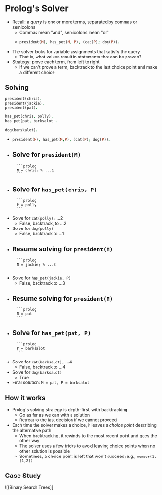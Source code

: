 # Prolog's Solver
- Recall: a _query_ is one or more terms, separated by commas or semicolons
	- Commas mean "and", semicolons mean "or"
	- 
		```prolog
		president(M), has_pet(M, P), (cat(P); dog(P)).
		```
- The solver looks for variable assignments that satisfy the query
	- That is, what values result in statements that can be proven?
- Strategy: prove each term, from left to right
	- If we can't prove a term, backtrack to the last choice point and make a different choice

## Solving
```prolog
president(chris).
president(jackie).
president(pat).

has_pet(chris, polly).
has_pet(pat, barksalot).

dog(barskalot).
```

- 
	```prolog
	president(M), has_pet(M,P), (cat(P); dog(P)).
	```
- Solve for `president(M)`
	- 
		```prolog
		M = chris; % ...1
		```
- Solve for `has_pet(chris, P)`
	- 
		```prolog
		P = polly
		```
- Solve for `cat(polly);` ...2
	- False, backtrack, to ...2
- Solve for `dog(polly)`
	- False, backtrack to ...1
- Resume solving for `president(M)`
	- 
		```prolog
		M = jackie; % ...3
		```
- Solve for `has_pet(jackie, P)`
	- False, backtrack to ...3
- Resume solving for `president(M)`
	- 
		```prolog
		M = pat
		```
- Solve for `has_pet(pat, P)`
	- 
		```prolog
		P = barksalot
		```
- Solve for `cat(barksalot);` ...4
	- False, backtrack to ...4
- Solve for `dog(barksalot)`
	- True
- Final solution: `M = pat, P = barksalot`

## How it works
- Prolog's solving strategy is depth-first, with backtracking
	- Go as far as we can with a solution
	- Retreat to the last decision if we cannot proceed
- Each time the solver makes a choice, it leaves a _choice point_ describing the alternative path
	- When backtracking, it rewinds to the most recent point and goes the other way
	- The solver uses a few tricks to avoid leaving choice points when no other solution is possible
	- Sometimes, a choice point is left that won't succeed; e.g., `member(1, [1,2])`

## Case Study
![[Binary Search Trees]]